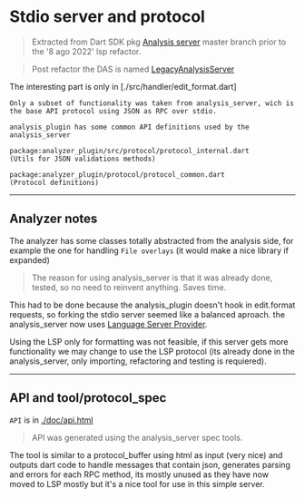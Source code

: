 # Stdio server and protocol 
> Extracted from Dart SDK pkg [Analysis server](https://github.com/dart-lang/sdk/tree/main/pkg/analysis_server/) master branch prior to the '8 ago 2022' lsp refactor.

> Post refactor the DAS is named [LegacyAnalysisServer](https://github.com/dart-lang/sdk/tree/main/pkg/analysis_server/lib/src/legacy_analysis_server.dart)

The interesting part is only in [./src/handler/edit_format.dart]

    Only a subset of functionality was taken from analysis_server, wich is the base API protocol using JSON as RPC over stdio.

    analysis_plugin has some common API definitions used by the analysis_server

    package:analyzer_plugin/src/protocol/protocol_internal.dart 
    (Utils for JSON validations methods)

    package:analyzer_plugin/protocol/protocol_common.dart 
    (Protocol definitions)
***
## Analyzer notes

The analyzer has some classes totally abstracted from the analysis side, for example the one for handling `File overlays` (it would make a nice library if expanded)

>The reason for using analysis_server is that it was already done, tested, so no need to reinvent anything. Saves time.

This had to be done because the analysis_plugin doesn't hook in edit.format requests, so forking the stdio server seemed like a balanced aproach.
the analysis_server now uses [Language Server Provider](https://microsoft.github.io/language-server-protocol/).

Using the LSP only for formatting was not feasible, if this server gets more functionality we may change to use the LSP protocol (its already done in the analysis_server, only importing, refactoring and testing is requiered).
***
## API and tool/protocol_spec

`API` is in [./doc/api.html](https://htmlpreview.github.io/?https://github.com/xnfo-dart/formatter_server/blob/master/doc/api.html)

>API was generated using the analysis_server spec tools.

The tool is similar to a protocol_buffer using html as input (very nice) and outputs dart code to handle messages that contain json, generates parsing and errors for each RPC method, its mostly unused as they have now moved to LSP mostly but it's a nice tool for use in this simple server.
